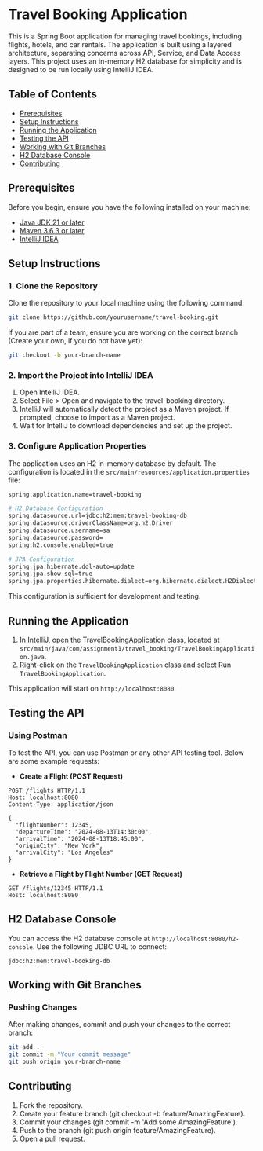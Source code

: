 
# Travel Booking Application

This is a Spring Boot application for managing travel bookings, including flights, hotels, and car rentals. The application is built using a layered architecture, separating concerns across API, Service, and Data Access layers. This project uses an in-memory H2 database for simplicity and is designed to be run locally using IntelliJ IDEA.

## Table of Contents
- [Prerequisites](#prerequisites)
- [Setup Instructions](#setup-instructions)
- [Running the Application](#running-the-application)
- [Testing the API](#testing-the-api)
- [Working with Git Branches](#working-with-git-branches)
- [H2 Database Console](#h2-database-console)
- [Contributing](#contributing)

## Prerequisites
Before you begin, ensure you have the following installed on your machine:
- [Java JDK 21 or later](https://www.oracle.com/java/technologies/javase-jdk17-downloads.html)
- [Maven 3.6.3 or later](https://maven.apache.org/download.cgi)
- [IntelliJ IDEA](https://www.jetbrains.com/idea/download/)

## Setup Instructions

### 1. Clone the Repository
Clone the repository to your local machine using the following command:

```bash
git clone https://github.com/yourusername/travel-booking.git
```

If you are part of a team, ensure you are working on the correct branch (Create your own, if you do not have yet):
```bash
git checkout -b your-branch-name
```
### 2. Import the Project into IntelliJ IDEA
1. Open IntelliJ IDEA.
2. Select File > Open and navigate to the travel-booking directory.
3. IntelliJ will automatically detect the project as a Maven project. If prompted, choose to import as a Maven project.
4. Wait for IntelliJ to download dependencies and set up the project.

### 3. Configure Application Properties
The application uses an H2 in-memory database by default. The configuration is located in the `src/main/resources/application.properties` file:
```bash
spring.application.name=travel-booking

# H2 Database Configuration
spring.datasource.url=jdbc:h2:mem:travel-booking-db
spring.datasource.driverClassName=org.h2.Driver
spring.datasource.username=sa
spring.datasource.password=
spring.h2.console.enabled=true

# JPA Configuration
spring.jpa.hibernate.ddl-auto=update
spring.jpa.show-sql=true
spring.jpa.properties.hibernate.dialect=org.hibernate.dialect.H2Dialect
```
This configuration is sufficient for development and testing.

## Running the Application
1. In IntelliJ, open the TravelBookingApplication class, located at `src/main/java/com/assignment1/travel_booking/TravelBookingApplication.java`.
2. Right-click on the `TravelBookingApplication` class and select Run `TravelBookingApplication`.

This application will start on `http://localhost:8080`.

## Testing the API

### Using Postman

To test the API, you can use Postman or any other API testing tool. Below are some example requests:

- **Create a Flight (POST Request)**

```http
POST /flights HTTP/1.1
Host: localhost:8080
Content-Type: application/json

{
  "flightNumber": 12345,
  "departureTime": "2024-08-13T14:30:00",
  "arrivalTime": "2024-08-13T18:45:00",
  "originCity": "New York",
  "arrivalCity": "Los Angeles"
}
```

- **Retrieve a Flight by Flight Number (GET Request)**
```http
GET /flights/12345 HTTP/1.1
Host: localhost:8080
```

## H2 Database Console

You can access the H2 database console at `http://localhost:8080/h2-console`. Use the following JDBC URL to connect:

```plaintext
jdbc:h2:mem:travel-booking-db
```

## Working with Git Branches

### Pushing Changes
After making changes, commit and push your changes to the correct branch:

```bash
git add .
git commit -m "Your commit message"
git push origin your-branch-name
```

## Contributing
1. Fork the repository.
2. Create your feature branch (git checkout -b feature/AmazingFeature).
3. Commit your changes (git commit -m 'Add some AmazingFeature').
4. Push to the branch (git push origin feature/AmazingFeature).
5. Open a pull request.

